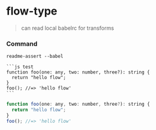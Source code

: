 # flow-type

> can read local babelrc for transforms

### Command

```
readme-assert --babel
```

````
```js test
function foo(one: any, two: number, three?): string {
  return "hello flow";
}
foo(); //=> 'hello flow'
```
````

```js test
function foo(one: any, two: number, three?): string {
  return "hello flow";
}
foo(); //=> 'hello flow'
```

